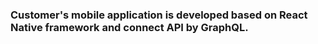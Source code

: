 <h3>Customer's mobile application is developed based on React Native framework and connect API by GraphQL.</h3>

